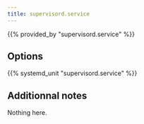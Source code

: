 ```yaml
---
title: supervisord.service
---
```


{{% provided_by "supervisord.service" %}}

## Options

{{% systemd_unit "supervisord.service" %}}

## Additionnal notes

Nothing here.